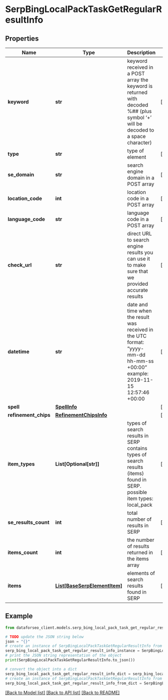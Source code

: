 # SerpBingLocalPackTaskGetRegularResultInfo


## Properties

Name | Type | Description | Notes
------------ | ------------- | ------------- | -------------
**keyword** | **str** | keyword received in a POST array the keyword is returned with decoded %## (plus symbol ‘+’ will be decoded to a space character) | [optional] 
**type** | **str** | type of element | [optional] 
**se_domain** | **str** | search engine domain in a POST array | [optional] 
**location_code** | **int** | location code in a POST array | [optional] 
**language_code** | **str** | language code in a POST array | [optional] 
**check_url** | **str** | direct URL to search engine results you can use it to make sure that we provided accurate results | [optional] 
**datetime** | **str** | date and time when the result was received in the UTC format: “yyyy-mm-dd hh-mm-ss +00:00” example: 2019-11-15 12:57:46 +00:00 | [optional] 
**spell** | [**SpellInfo**](SpellInfo.md) |  | [optional] 
**refinement_chips** | [**RefinementChipsInfo**](RefinementChipsInfo.md) |  | [optional] 
**item_types** | **List[Optional[str]]** | types of search results in SERP contains types of search results (items) found in SERP. possible item types: local_pack | [optional] 
**se_results_count** | **int** | total number of results in SERP | [optional] 
**items_count** | **int** | the number of results returned in the items array | [optional] 
**items** | [**List[BaseSerpElementItem]**](BaseSerpElementItem.md) | elements of search results found in SERP | [optional] 

## Example

```python
from dataforseo_client.models.serp_bing_local_pack_task_get_regular_result_info import SerpBingLocalPackTaskGetRegularResultInfo

# TODO update the JSON string below
json = "{}"
# create an instance of SerpBingLocalPackTaskGetRegularResultInfo from a JSON string
serp_bing_local_pack_task_get_regular_result_info_instance = SerpBingLocalPackTaskGetRegularResultInfo.from_json(json)
# print the JSON string representation of the object
print(SerpBingLocalPackTaskGetRegularResultInfo.to_json())

# convert the object into a dict
serp_bing_local_pack_task_get_regular_result_info_dict = serp_bing_local_pack_task_get_regular_result_info_instance.to_dict()
# create an instance of SerpBingLocalPackTaskGetRegularResultInfo from a dict
serp_bing_local_pack_task_get_regular_result_info_from_dict = SerpBingLocalPackTaskGetRegularResultInfo.from_dict(serp_bing_local_pack_task_get_regular_result_info_dict)
```
[[Back to Model list]](../README.md#documentation-for-models) [[Back to API list]](../README.md#documentation-for-api-endpoints) [[Back to README]](../README.md)


